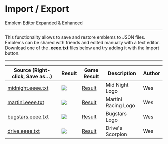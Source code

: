 # Import / Export

Emblem Editor Expanded & Enhanced

------------------------------------------------------------------------------------------------------------------------

This functionality allows to save and restore emblems to JSON files.
Emblems can be shared with friends and edited manually with a text editor.
Download one of the **.eeee.txt** files below and try adding it with the Import button.

------------------------------------------------------------------------------------------------------------------------

[s1]: https://raw.githubusercontent.com/Wes0617/EmblemEditorEE/main/readme-import/midnight.eeee.txt
[s2]: https://raw.githubusercontent.com/Wes0617/EmblemEditorEE/main/readme-import/martini.eeee.txt
[s3]: https://raw.githubusercontent.com/Wes0617/EmblemEditorEE/main/readme-import/bugstars.eeee.txt
[s4]: https://raw.githubusercontent.com/Wes0617/EmblemEditorEE/main/readme-import/drive.eeee.txt

[r1]: ./readme-import/midnight.png
[r2]: ./readme-import/martini.png
[r3]: ./readme-import/bugstars.png
[r4]: ./readme-import/drive.png

[g1]: ./readme-import/midnight.jpg
[g2]: ./readme-import/martini.jpg
[g3]: ./readme-import/bugstars.jpg
[g4]: ./readme-import/drive.jpg

| Source (Right-click, Save as…)    | Result  | Game Result  | Description         | Author                            |
|-----------------------------------|---------|--------------|---------------------|-----------------------------------|
| [midnight.eeee.txt][s1]           | ![][r1] | [Result][g1] | Mid Night Logo      | Wes                               |
| [martini.eeee.txt][s2]            | ![][r2] | [Result][g2] | Martini Racing Logo | Wes                               |
| [bugstars.eeee.txt][s3]           | ![][r3] | [Result][g3] | Bugstars Logo       | Wes                               |
| [drive.eeee.txt][s4]              | ![][r4] | [Result][g4] | Drive's Scorpion    | Wes                               |
